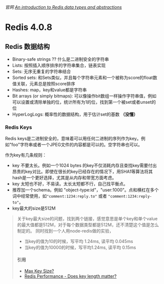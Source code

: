 *官网 [An introduction to Redis data types and abstractions](https://redis.io/topics/data-types-intro)*

# Redis 4.0.8

## Redis 数据结构

* Binary-safe strings ?? 什么是二进制安全的字符串
* Lists: 按照插入顺序排序的字符串集合，链表实现
* Sets: 无序无重复的字符串结合
* Sorted sets: 和Sets类似，并且每个字符串元素和一个被称为score的float数值关联，元素总是按照score排序
* Hashes: map，key和value都是字符串
* Bit arrays (or simply bitmaps): 可以像操作bit数组一样操作字符串值，例如可以设置或清除单独的位，统计所有为1的位，找到第一个被set或者unset的位
* HyperLogLogs: 概率性的数据结构，用于估计set的基数 **（没懂）**

### Redis Keys
Redis keys是二进制安全的，意味着可以用任何二进制的序列作为key。例如"foo"字符串或者一个JPEG文件的内容都是可以的。空字符串也可以。

作为key有几条规则：
* key 不要太长。例如一个1024 bytes 的key不仅消耗内存且查找key需要付出昂贵的key对比。即使在很长的key已经存在的情况下，用SHA1等算法将其hash是一个更好选择，尤其是从内存和带宽方面考虑。
* key 太短也不好，不易读。太长太短都不行，自己找平衡点。
* 推荐加一个schema。例如 "object-type:id"，"user:1000"。点和横杠在多个词中经常使用，如`"comment:1234:reply.to"` 或者 `"comment:1234:reply-to"`。
* key最大的size是512M

> 关于key最大size的问题，找到两个链接，感觉意思是单个key和单个value的最大值都是512M，对于每个数据类型都是512M，还不清楚这个值是怎么制定的。
同时找到一个人用node-redis做的实验，
> * 当key的值为10的时候，写平均 1.24ms, 读平均 0.045ms
> * 当key的值为10000的时候，写平均1.24ms, 读平均 0.15ms
> #### 引用
> * [Max Key Size?](https://groups.google.com/forum/#!topic/redis-db/HH4z-8mHNLM)
> * [Redis Performance - Does key length matter?](http://adamnengland.com/2012/11/15/redis-performance-does-key-length-matter/)

